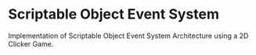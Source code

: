 # Scriptable Object Event System

Implementation of Scriptable Object Event System Architecture using a 2D Clicker Game. 
